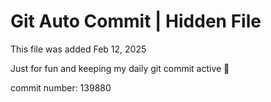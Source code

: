 # Git Auto Commit | Hidden File

This file was added Feb 12, 2025

Just for fun and keeping my daily git commit active 🤪

commit number: 139880
